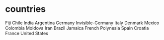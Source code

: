 # countries
Fiji
Chile
India
Argentina
Germany
Invisible-Germany
Italy
Denmark
Mexico
Colombia
Moldova
Iran
Brazil
Jamaica
French Polynesia
Spain
Croatia
France
United States